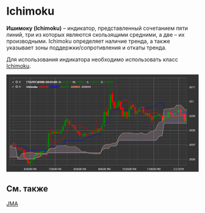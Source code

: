 # Ichimoku

**Ишимоку (Ichimoku)** – индикатор, представленный сочетанием пяти линий, три из которых являются скользящими средними, а две – их производными. Ichimoku определяет наличие тренда, а также указывает зоны поддержки\/сопротивления и откаты тренда. 

Для использования индикатора необходимо использовать класс [Ichimoku](../api/StockSharp.Algo.Indicators.Ichimoku.html). 

![IndicatorIchimoku](../images/IndicatorIchimoku.png)

## См. также

[JMA](IndicatorJurikMovingAverage.md)
